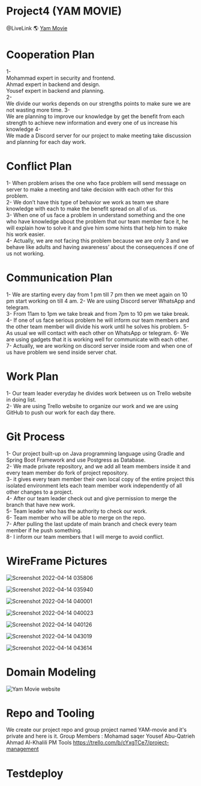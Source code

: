 # Project4 (YAM MOVIE) 

@LiveLink :earth_americas: [Yam Movie ](https://movierate2.herokuapp.com/ )

# Cooperation Plan
1-	 
Mohammad expert in security and frontend.    
Ahmad expert in backend and design.   
Yousef expert in backend and planning.   
2-	         
We divide our works depends on our strengths points to make sure we are not wasting more time.
3-	      
We are planning to improve our knowledge by get the benefit from each strength to achieve new information and every one of us increase his knowledge
4-	         
We made a Discord server for our project to make meeting take discussion and planning for each day work.

# Conflict Plan
1-	When problem arises the one who face problem will send message on server to make a meeting and take decision with each other for this problem.      
2-	We don’t have this type of behavior we work as team we share knowledge with each to make the benefit spread on all of us.   
3-	When one of us face a problem in understand something and the one who have knowledge about the problem that our team member face it, he will explain how to solve it and give him some hints that help him to make his work easier.   
4-	Actually, we are not facing this problem because we are only 3 and we behave like adults and having awareness’ about the consequences if one of us not working.

# Communication Plan
1-	We are starting every day from 1 pm till 7 pm then we meet again on 10 pm start working on till 4 am.
2-	We are using Discord server WhatsApp and telegram.      
3-	From 11am to 1pm we take break and from 7pm to 10 pm we take break.   
4-	If one of us face serious problem he will inform our team members and the other team member will divide his work until he solves his problem.
5-	As usual we will contact with each other on WhatsApp or telegram.
6-	We are using gadgets that it is working well for communicate with each other.        
7-	Actually, we are working on discord server inside room and when one of us have problem we send inside server chat.

# Work Plan
1-	Our team leader everyday he divides work between us on Trello website in doing list.     
2-	We are using Trello website to organize our work and we are using GitHub to push our work for each day there.

# Git Process
1-	Our project built-up on Java programming language using Gradle and Spring Boot Framework and use Postgress as Database.   
2-	We made private repository, and we add all team members inside it and every team member do fork of project repository.     
3-	it gives every team member their own local copy of the entire project this isolated environment lets each team member work independently of all other changes to a project.   
4-	After our team leader check out and give permission to merge the branch that have new work.      
5-	Team leader who has the authority to check our work.      
6-	Team member who will be able to merge on the repo.   
7-	After pulling the last update of main branch and check every team member if he push something.   
8-	I inform our team members that I will merge to avoid conflict.     
# WireFrame Pictures
![Screenshot 2022-04-14 035806](https://user-images.githubusercontent.com/97651232/164132799-f34d35aa-daa4-4a61-b9c8-6efa6149c66d.png)     

![Screenshot 2022-04-14 035940](https://user-images.githubusercontent.com/97651232/164132815-1ae74222-d289-4a7d-a476-db8a10a40204.png)    

![Screenshot 2022-04-14 040001](https://user-images.githubusercontent.com/97651232/164132830-da2a5d11-cee5-4244-804c-f6d3224b9643.png)   

![Screenshot 2022-04-14 040023](https://user-images.githubusercontent.com/97651232/164132840-5614634f-39da-4345-b594-e0fd3609d266.png)    

![Screenshot 2022-04-14 040126](https://user-images.githubusercontent.com/97651232/164132849-ef184260-74fb-4eea-9bf5-c93611de12a8.png)     

![Screenshot 2022-04-14 043019](https://user-images.githubusercontent.com/97651232/164132862-ea26a3a3-7114-44a7-b836-44fe3a80ba8a.png)      

![Screenshot 2022-04-14 043614](https://user-images.githubusercontent.com/97651232/164132890-69c4420b-2ef9-4a2c-b190-463c946c92a4.png)     

# Domain Modeling
![Yam Movie website](https://user-images.githubusercontent.com/97651232/164133993-718ebc9f-ae45-483c-9c61-8735153fae4b.png)   


# Repo and Tooling
We create our project repo and group project named YAM-movie and it's private and here is it.
Group Members :
Mohamad saqer
Yousef Abu-Qatrieh
Ahmad Al-Khalili
PM Tools
https://trello.com/b/cYxgTCe7/project-management


# Testdeploy
